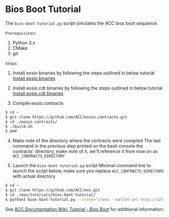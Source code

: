 # Bios Boot Tutorial

The `bios-boot-tutorial.py` script simulates the ACC bios boot sequence.

``Prerequisites``:

1. Python 3.x
2. CMake
3. git

``Steps``:

1. Install eosio binaries by following the steps outlined in below tutorial
[Install eosio binaries](https://github.com/ACC/eos#mac-os-x-brew-install)

2. Install eosio.cdt binaries by following the steps outlined in below tutorial
[Install eosio.cdt binaries](https://github.com/ACC/eosio.cdt#binary-releases)

3. Compile eosio.contracts

```bash
$ cd ~
$ git clone https://github.com/ACC/eosio.contracts.git
$ cd ./eosio.contracts/
$ ./build.sh
$ pwd

```

4. Make note of the directory where the contracts were compiled
The last command in the previous step printed on the bash console the contracts' directory, make note of it, we'll reference it from now on as `ACC_CONTRACTS_DIRECTORY`

5. Launch the `bios-boot-tutorial.py` script
Minimal command line to launch the script below, make sure you replace `ACC_CONTRACTS_DIRECTORY` with actual directory

```bash
$ cd ~
$ git clone https://github.com/ACC/eos.git
$ cd ./eos/tutorials/bios-boot-tutorial/
$ python3 bios-boot-tutorial.py --cleos="cleos --wallet-url http://127.0.0.1:6666 " --nodeos=nodeos --keosd=keosd --contracts-dir="/ACC_CONTRACTS_DIRECTORY/" -a

```

See [ACC Documentation Wiki: Tutorial - Bios Boot](https://github.com/ACC/eos/wiki/Tutorial-Bios-Boot-Sequence) for additional information.
